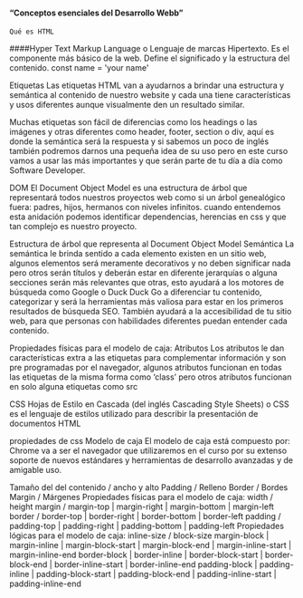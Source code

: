 
#### “Conceptos esenciales del Desarrollo Webb”
```
Qué es HTML
```
####Hyper Text Markup Language o Lenguaje de marcas Hipertexto. Es el componente más básico de la web. Define el significado y la estructura del contenido. const name = 'your name'

<!DOCTYPE html>
<html lang="en">
<head>
<meta charset="UTF-8">
<meta name="viewport" content="width=device-width, initial-scale=1.0">
<title>Document</title>
</head>
<body>

</body>
</html>
Etiquetas
Las etiquetas HTML van a ayudarnos a brindar una estructura y semántica al contenido de nuestro website y cada una tiene características y usos diferentes aunque visualmente den un resultado similar.

Muchas etiquetas son fácil de diferencias como los headings o las imágenes y otras diferentes como header, footer, section o div, aquí es donde la semántica será la respuesta y si sabemos un poco de inglés también podremos darnos una pequeña idea de su uso pero en este curso vamos a usar las más importantes y que serán parte de tu día a día como Software Developer.

DOM
El Document Object Model es una estructura de árbol que representará todos nuestros proyectos web como si un árbol genealógico fuera: padres, hijos, hermanos con niveles infinitos. cuando entendemos esta anidación podemos identificar dependencias, herencias en css y que tan complejo es nuestro proyecto.

Estructura de árbol que representa al Document Object Model
Semántica
La semántica le brinda sentido a cada elemento existen en un sitio web, algunos elementos será meramente decorativos y no deben significar nada pero otros serán títulos y deberán estar en diferente jerarquías o alguna secciones serán más relevantes que otras, esto ayudará a los motores de búsqueda como Google o Duck Duck Go a diferenciar tu contenido, categorizar y será la herramientas más valiosa para estar en los primeros resultados de búsqueda SEO. También ayudará a la accesibilidad de tu sitio web, para que personas con habilidades diferentes puedan entender cada contenido.

Propiedades físicas para el modelo de caja:
Atributos
Los atributos le dan características extra a las etiquetas para complementar información y son pre programadas por el navegador, algunos atributos funcionan en todas las etiquetas de la misma forma como ‘class’ pero otros atributos funcionan en solo alguna etiquetas como src

CSS
Hojas de Estilo en Cascada (del inglés Cascading Style Sheets) o CSS es el lenguaje de estilos utilizado para describir la presentación de documentos HTML

propiedades de css
Modelo de caja
El modelo de caja está compuesto por:
Chrome va a ser el navegador que utilizaremos en el curso por su extenso soporte de nuevos estándares y herramientas de desarrollo avanzadas y de amigable uso.

Tamaño del del contenido / ancho y alto
Padding / Relleno
Border / Bordes
Margin / Márgenes
Propiedades físicas para el modelo de caja:
width / height
margin / margin-top | margin-right | margin-bottom | margin-left
border / border-top | border-right | border-bottom | border-left
padding / padding-top | padding-right | padding-bottom | padding-left
Propiedades lógicas para el modelo de caja:
inline-size / block-size
margin-block | margin-inline | margin-block-start | margin-block-end | margin-inline-start | margin-inline-end
border-block | border-inline | border-block-start | border-block-end | border-inline-start | border-inline-end
padding-block | padding-inline | padding-block-start | padding-block-end | padding-inline-start | padding-inline-end
